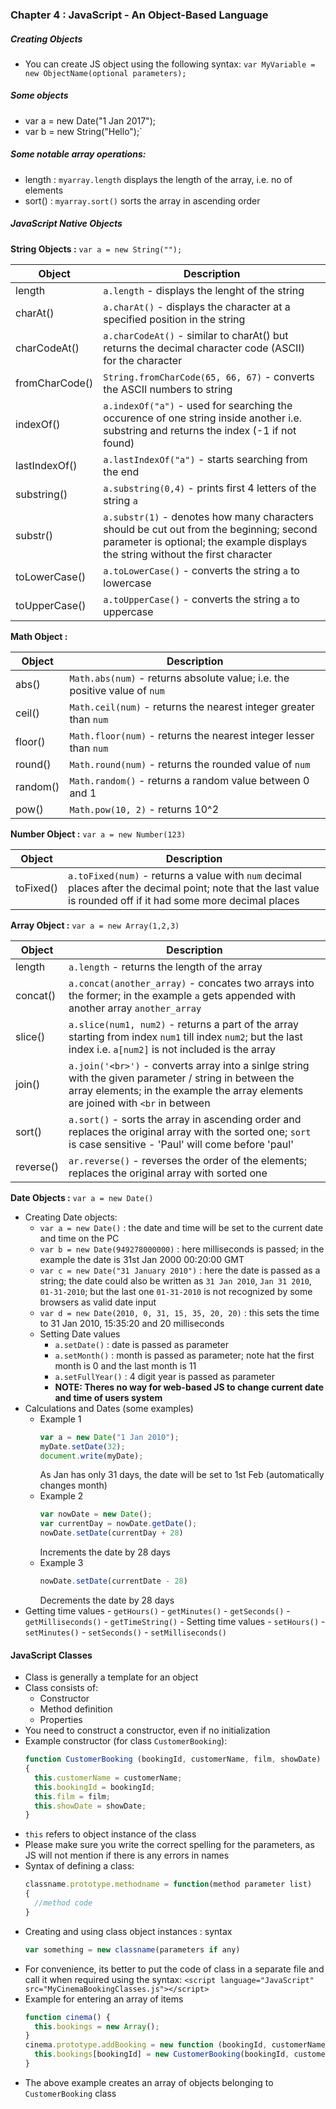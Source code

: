 ### Chapter 4 : JavaScript - An Object-Based Language

##### Creating Objects
- You can create JS object using the following syntax:
`var MyVariable = new ObjectName(optional parameters);`

##### Some objects

- var a = new Date("1 Jan 2017");
- var b = new String("Hello");`

#####  Some notable array operations:
- length : `myarray.length` displays the length of the array, i.e. no of elements
- sort() : `myarray.sort()` sorts the array in ascending order

##### JavaScript Native Objects

**String Objects :** `var a = new String("");`

Object | Description
---|---
length 	| `a.length` - displays the lenght of the string
charAt() | `a.charAt()` - displays the character at a specified position in the string
charCodeAt()	| `a.charCodeAt()` - similar to charAt() but returns the decimal character code (ASCII) for the character
fromCharCode()| `String.fromCharCode(65, 66, 67)` - converts the ASCII numbers to string
indexOf()	| `a.indexOf("a")` - used for searching the occurence of one string inside another i.e. substring and returns the index (-1 if not found)
lastIndexOf()	| `a.lastIndexOf("a")` - starts searching from the end
substring()	| `a.substring(0,4)` - prints first 4 letters of the string `a`
substr()	| `a.substr(1)` - denotes how many characters should be cut out from the beginning; second parameter is optional; the example displays the string without the first character
toLowerCase()	| `a.toLowerCase()` - converts the string `a` to lowercase
toUpperCase()	| `a.toUpperCase()` - converts the string `a` to uppercase

**Math Object :**

Object | Description
---|---
abs()		| `Math.abs(num)` - returns absolute value; i.e. the positive value of `num`
ceil()	| `Math.ceil(num)` - returns the nearest integer greater than `num`
floor()	| `Math.floor(num)` - returns the nearest integer lesser than `num`
round()	| `Math.round(num)` - returns the rounded value of `num`
random()	| `Math.random()` - returns a random value between 0 and 1
pow()		| `Math.pow(10, 2)` - returns 10^2

**Number Object :** `var a = new Number(123)`

Object | Description
---|---
toFixed()	| `a.toFixed(num)` - returns a value with `num` decimal places after the decimal point; note that the last value is rounded off if it had some more decimal places

**Array Object :** `var a = new Array(1,2,3)`

Object | Description
---|---
length	| `a.length` - returns the length of the array
concat()	| `a.concat(another_array)` - concates two arrays into the former; in the example `a` gets appended with another array `another_array`
slice()	| `a.slice(num1, num2)` - returns a part of the array starting from index `num1` till index `num2`; but the last index i.e. `a[num2]` is not included is the array
join()	| `a.join('<br>')` - converts array into a sinlge string with the given parameter / string in between the array elements; in the example the array elements are joined with `<br` in between
sort()	| `a.sort()` - sorts the array in ascending order and replaces the original array with the sorted one; `sort` is case sensitive - 'Paul' will come before 'paul'
reverse()	| `ar.reverse()` - reverses the order of the elements; replaces the original array with sorted one

**Date Objects :** `var a = new Date()`

- Creating Date objects:
	- `var a = new Date()` : the date and time will be set to the current date and time on the PC
	- `var b = new Date(949278000000)` : here milliseconds is passed; in the example the date is 31st Jan 2000 00:20:00 GMT
	- `var c = new Date("31 January 2010")` : here the date is passed as a string; the date could also be written as `31 Jan 2010`, `Jan 31 2010`, `01-31-2010`; but the last one `01-31-2010` is not recognized by some browsers as valid date input
	- `var d = new Date(2010, 0, 31, 15, 35, 20, 20)` : this sets the time to 31 Jan 2010, 15:35:20 and 20 milliseconds
	- Setting Date values
		- `a.setDate()` : date is passed as parameter
		- `a.setMonth()` : month is passed as parameter; note hat the first month is 0 and the last month is 11
		- `a.setFullYear()` : 4 digit year is passed as parameter
		- **NOTE: Theres no way for web-based JS to change current date and time of users system**
- Calculations and Dates (some examples)
	- Example 1
	  ```JavaScript
	  var a = new Date("1 Jan 2010");
	  myDate.setDate(32);
	  document.write(myDate);
	  ```
	  As Jan has only 31 days, the date will be set to 1st Feb (automatically changes month)
	- Example 2
	  ```JavaScript
	  var nowDate = new Date();
	  var currentDay = nowDate.getDate();
	  nowDate.setDate(currentDay + 28)
	  ```
	  Increments the date by 28 days
	- Example 3
	  ```JavaScript
	  nowDate.setDate(currentDate - 28)
	  ```
	  Decrements the date by 28 days
- Getting time values
			- `getHours()`
			- `getMinutes()`
			- `getSeconds()`
			- `getMilliseconds()`
			- `getTimeString()`
		- Setting time values
			- `setHours()`
			- `setMinutes()`
			- `setSeconds()`
			- `setMilliseconds()`

#### JavaScript Classes

- Class is generally a template for an object
- Class consists of:
	- Constructor
	- Method definition
	- Properties
- You need to construct a constructor, even if no initialization
- Example constructor (for class `CustomerBooking`):
  ```JavaScript
  function CustomerBooking (bookingId, customerName, film, showDate)
  {
    this.customerName = customerName;
    this.bookingId = bookingId;
    this.film = film;
    this.showDate = showDate;
  }
  ```
- `this` refers to object instance of the class
- Please make sure you write the correct spelling for the parameters, as JS will not mention if there is any errors in names
- Syntax of defining a class:
  ```JavaScript
  classname.prototype.methodname = function(method parameter list)
  {
    //method code
  }
  ```
- Creating and using class object instances : syntax
  ```JavaScript
  var something = new classname(parameters if any)
  ```
- For convenience, its better to put the code of class in a separate file and call it when required using the syntax:
  `<script language="JavaScript" src="MyCinemaBookingClasses.js"></script>`
- Example for entering an array of items
  ```JavaScript
  function cinema() {
    this.bookings = new Array();
  }
  cinema.prototype.addBooking = new function (bookingId, customerName, film, showDate) {
    this.bookings[bookingId] = new CustomerBooking(bookingId, customerName, film, showDate);
  }
  ```
- The above example creates an array of objects belonging to `CustomerBooking` class
